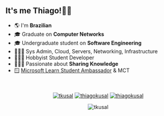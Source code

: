 <h2>It's me Thiago!👋🏻</h2>

- 🌎 I'm **Brazilian**
- 🎓 Graduate on **Computer Networks**
- 🎓 Undergraduate student on **Software Engineering**
- 👨🏻‍🔧 Sys Admin, Cloud, Servers, Networking, Infrastructure
- 👨🏻‍💻 Hobbyist Student Developer
- 👨🏻‍🏫 Passionate about **Sharing Knowledge**
- 🪟 <a href="https://mvp.microsoft.com/studentambassadors/profile/6a35dcc5-5ab4-482e-948c-069cf37c7b9a?wt.mc_id=studentamb_365381" target="blank">Microsoft Learn Student Ambassador</a> & MCT 

<p><br></p> 
<p align="center">
<a href="https://linkedin.com/in/tkusal" target="blank"><img align="center" src="https://img.shields.io/badge/LinkedIn-0077B5?style=for-the-badge&logo=linkedin&logoColor=white" alt="tkusal"/></a>
<a href="https://tkusal.com.br" target="blank" font-size="6em"><img align="center" src="https://img.shields.io/badge/website-000000?style=for-the-badge&logo=About.me&logoColor=white" alt="thiagokusal"/></a>
<a href="https://www.youtube.com/@thiagokusal" target="blank"><img align="center" src="https://img.shields.io/badge/YouTube-FF0000?style=for-the-badge&logo=youtube&logoColor=white" alt="thiagokusal"/></a>
</p>

<p align="center"><img align="center" src="https://github-readme-stats.vercel.app/api/top-langs?username=tkusal&show_icons=true&locale=en&layout=compact&theme=blue-green" alt="tkusal" /></p>
